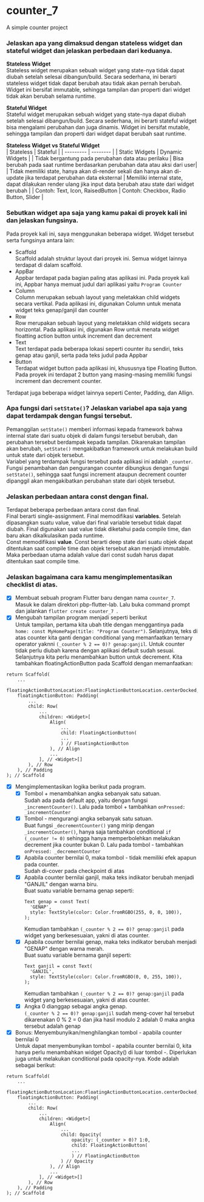 # counter_7
A simple counter project

### Jelaskan apa yang dimaksud dengan stateless widget dan stateful widget dan jelaskan perbedaan dari keduanya.
**Stateless Widget**<br>
Stateless widget merupakan sebuah widget yang state-nya tidak dapat diubah setelah selesai dibangun/build. Secara sederhana, ini berarti stateless widget tidak dapat berubah atau tidak akan pernah berubah. Widget ini bersifat immutable, sehingga tampilan dan properti dari widget tidak akan berubah selama runtime.<br>

**Stateful Widget**<br>
Stateful widget merupakan sebuah widget yang state-nya dapat diubah setelah selesai dibangun/build. Secara sederhana, ini berarti stateful widget bisa mengalami perubahan dan juga dinamis. Widget ini bersifat mutable, sehingga tampilan dan properti dari widget dapat berubah saat runtime.<br>

**Stateless Widget vs Stateful Widget**<br>
| Stateless | Stateful |
| --------- | -------- |
| Static Widgets | Dynamic Widgets |
| Tidak bergantung pada perubahan data atau perilaku | Bisa berubah pada saat runtime berdasarkan perubahan data atau aksi dari user|
| Tidak memiliki state, hanya akan di-render sekali dan hanya akan di-update jika terdapat perubahan data eksternal | Memiliki internal state, dapat dilakukan render ulang jika input data berubah atau state dari widget berubah |
| Contoh: Text, Icon, RaisedButton | Contoh: Checkbox, Radio Button, Slider |

### Sebutkan widget apa saja yang kamu pakai di proyek kali ini dan jelaskan fungsinya.
Pada proyek kali ini, saya menggunakan beberapa widget. Widget tersebut serta fungsinya antara lain:
- Scaffold<br>
Scaffold adalah struktur layout dari proyek ini. Semua widget lainnya terdapat di dalam scaffold.
- AppBar<br>
Appbar terdapat pada bagian paling atas aplikasi ini. Pada proyek kali ini, Appbar hanya memuat judul dari aplikasi yaitu ```Program Counter```
- Column<br>
Column merupakan sebuah layout yang meletakkan child widgets secara vertikal. Pada aplikasi ini, digunakan Column untuk menata widget teks genap/ganjil dan counter
- Row<br>
Row merupakan sebuah layout yang meletakkan child widgets secara horizontal. Pada aplikasi ini, digunakan Row untuk menata widget floatting action button untuk increment dan decrement   
- Text<br>
Text terdapat pada beberapa lokasi seperti counter itu sendiri, teks genap atau ganjil, serta pada teks judul pada Appbar
- Button<br>
Terdapat widget button pada aplikasi ini, khususnya tipe Floating Button. Pada proyek ini terdapat 2 button yang masing-masing memiliki fungsi increment dan decrement counter.

Terdapat juga beberapa widget lainnya seperti Center, Padding, dan Allign.
 
### Apa fungsi dari ```setState()```? Jelaskan variabel apa saja yang dapat terdampak dengan fungsi tersebut. 
Pemanggilan ```setState()``` memberi informasi kepada framework bahwa internal state dari suatu objek di dalam fungsi tersebut berubah, dan perubahan tersebut berdampak kepada tampilan. Dikarenakan tampilan akan berubah, ```setState()``` mengakibatkan framework untuk melakukan build untuk state dari objek tersebut.<br>
Variabel yang terdampak fungsi tersebut pada aplikasi ini adalah ```_counter```. Fungsi penambahan dan pengurangan counter dibungkus dengan fungsi ```setState()```, sehingga saat fungsi increment ataupun decrement counter dipanggil akan mengakibatkan perubahan state dari objek tersebut.

### Jelaskan perbedaan antara const dengan final.
Terdapat beberapa perbedaan antara const dan final. <br>
Final berarti single-assignment. Final memodifikasi **variables**. Setelah dipasangkan suatu value, value dari final variable tersebut tidak dapat diubah. Final digunakan saat value tidak diketahui pada compile time, dan baru akan dikalkulasikan pada runtime. <br>
Const memodifikasi **value**. Const berarti deep state dari suatu objek dapat ditentukan saat compile time dan objek tersebut akan menjadi immutable. Maka perbedaan utama adalah value dari const sudah harus dapat ditentukan saat compile time.

### Jelaskan bagaimana cara kamu mengimplementasikan checklist di atas.
- [x] Membuat sebuah program Flutter baru dengan nama ```counter_7```.<br>
Masuk ke dalam direktori pbp-flutter-lab. Lalu buka command prompt dan jalankan ```flutter create counter_7 ```.
- [x] Mengubah tampilan program menjadi seperti berikut<br>
Untuk tampilan, pertama kita ubah title dengan menggantinya pada ```home: const MyHomePage(title: "Program Counter")```. Selanjutnya, teks di atas counter kita ganti dengan conditional yang memanfaatkan ternary operator yaknni ```(_counter % 2 == 0)? genap:ganjil```. Untuk counter tidak perlu diubah karena dengan aplikasi default sudah sesuai. Selanjutnya kita perlu menambahkan button untuk decrement. Kita tambahkan floatingActionButton pada Scaffold dengan memanfaatkan:
```
return Scaffold(
    ...
    floatingActionButtonLocation:FloatingActionButtonLocation.centerDocked,
    floatingActionButton: Padding(
        ...
        child: Row(
            ...
            children: <Widget>[
                Align(
                    ...
                    child: FloatingActionButton(
                    ...
                    ) // FloatingActionButton
                ), // Align
                ...
            ], // <Widget>[]
        ), // Row
    ), // Padding
); // Scaffold
```
- [x] Mengimplementasikan logika berikut pada program.
    - [x] Tombol + menambahkan angka sebanyak satu satuan.<br>
    Sudah ada pada default app, yaitu dengan fungsi ```_incrementCounter()```. Lalu pada tombol + tambahkan ```onPressed: _incrementCounter```
    - [x] Tombol - mengurangi angka sebanyak satu satuan.<br>
    Buat fungsi ```_decrementCounter()``` yang mirip dengan ```_incrementCounter()```, hanya saja tambahkan conditional ```if (_counter != 0)``` sehingga hanya memperbolehkan melakukan decrement jika counter bukan 0. Lalu pada tombol - tambahkan ```onPressed: _decrementCounter``` 
    - [x] Apabila counter bernilai 0, maka tombol - tidak memiliki efek apapun pada counter.<br>
    Sudah di-cover pada checkpoint di atas
    - [x] Apabila counter bernilai ganjil, maka teks indikator berubah menjadi "GANJIL" dengan warna biru.<br>
    Buat suatu variable bernama genap seperti:
        ```
        Text genap = const Text(
          'GENAP',
          style: TextStyle(color: Color.fromRGBO(255, 0, 0, 100)),
        );
        ```
        Kemudian tambahkan ```(_counter % 2 == 0)? genap:ganjil``` pada widget yang berkesesuaian, yakni di atas counter. 
    - [x] Apabila counter bernilai genap, maka teks indikator berubah menjadi "GENAP" dengan warna merah.<br>
    Buat suatu variable bernama ganjil seperti:
        ```
        Text ganjil = const Text(
          'GANJIL',
          style: TextStyle(color: Color.fromRGBO(0, 0, 255, 100)),
        );
        ```
        Kemudian tambahkan ```(_counter % 2 == 0)? genap:ganjil``` pada widget yang berkesesuaian, yakni di atas counter.
    - [x] Angka 0 dianggap sebagai angka genap.<br>
    ```(_counter % 2 == 0)? genap:ganjil``` sudah meng-cover hal tersebut dikarenakan 0 % 2 = 0 dan jika hasil modulo 2 adalah 0 maka angka tersebut adalah genap
- [x] Bonus: Menyembunyikan/menghilangkan tombol - apabila counter bernilai 0<br>
Untuk dapat menyembunyikan tombol - apabila counter bernilai 0, kita hanya perlu menambahkan widget Opacity() di luar tombol -. Diperlukan juga untuk melakukan conditional pada opacity-nya. Kode adalah sebagai berikut:
```
return Scaffold(
    ...
    floatingActionButtonLocation:FloatingActionButtonLocation.centerDocked,
    floatingActionButton: Padding(
        ...
        child: Row(
            ...
            children: <Widget>[
                Align(
                    ...
                    child: Opacity(
                        opacity: (_counter > 0)? 1:0,
                        child: FloatingActionButton(
                        ...
                        ) // FloatingActionButton
                    ) // Opacity
                ), // Align
                ...
            ], // <Widget>[]
        ), // Row
    ), // Padding
); // Scaffold
```